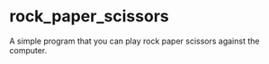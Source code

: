 # rock_paper_scissors
A simple program that you can play rock paper scissors against the computer. 

